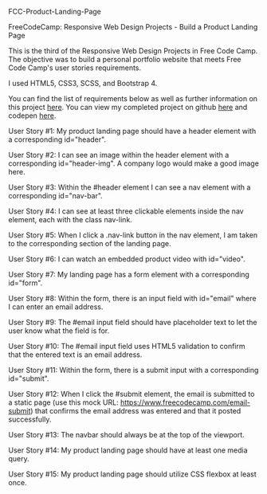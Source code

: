 FCC-Product-Landing-Page

FreeCodeCamp: Responsive Web Design Projects - Build a Product Landing Page

This is the third of the Responsive Web Design Projects in Free Code Camp. The objective was to build a personal portfolio website that meets Free Code Camp's user stories requirements.


I used HTML5, CSS3, SCSS, and Bootstrap 4.

You can find the list of requirements below as well as further information on this project [here](https://learn.freecodecamp.org/responsive-web-design/responsive-web-design-projects/build-a-personal-portfolio-webpage). 
You can view my completed project on github [here](https://fcc-product-landing-page-dianawallace.c9users.io/index.html/) and codepen [here](https://codepen.io/dianawallacedeveloper/full/WYombp).




User Story #1: My product landing page should have a header element with a corresponding id="header".

User Story #2: I can see an image within the header element with a corresponding id="header-img". A company logo would make a good image here.

User Story #3: Within the #header element I can see a nav element with a corresponding id="nav-bar".

User Story #4: I can see at least three clickable elements inside the nav element, each with the class nav-link.

User Story #5: When I click a .nav-link button in the nav element, I am taken to the corresponding section of the landing page.

User Story #6: I can watch an embedded product video with id="video".

User Story #7: My landing page has a form element with a corresponding id="form".

User Story #8: Within the form, there is an input field with id="email" where I can enter an email address.

User Story #9: The #email input field should have placeholder text to let the user know what the field is for.

User Story #10: The #email input field uses HTML5 validation to confirm that the entered text is an email address.

User Story #11: Within the form, there is a submit input with a corresponding id="submit".

User Story #12: When I click the #submit element, the email is submitted to a static page (use this mock URL: https://www.freecodecamp.com/email-submit) that confirms the email address was entered and that it posted successfully.

User Story #13: The navbar should always be at the top of the viewport.

User Story #14: My product landing page should have at least one media query.

User Story #15: My product landing page should utilize CSS flexbox at least once.

